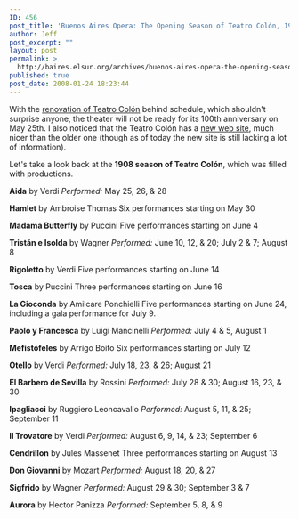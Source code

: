 ```yaml
---
ID: 456
post_title: 'Buenos Aires Opera: The Opening Season of Teatro Colón, 1908'
author: Jeff
post_excerpt: ""
layout: post
permalink: >
  http://baires.elsur.org/archives/buenos-aires-opera-the-opening-season-of-teatro-colon-1908/
published: true
post_date: 2008-01-24 18:23:44
---
```

With the <a href="http://baires.elsur.org/archives/the-closing-of-teatro-colon-a-history-of-opera-in-buenos-aires-part-1/">renovation of Teatro Colón</a> behind schedule, which shouldn't surprise anyone, the theater will not be ready for its 100th anniversary on May 25th. I also noticed that the Teatro Colón has a <a href="http://www.teatrocolon.org.ar">new web site</a>, much nicer than the older one (though as of today the new site is still lacking a lot of information). 

Let's take a look back at the <strong>1908 season of Teatro Colón</strong>, which was filled with productions.

<strong>Aida</strong> by Verdi
<em>Performed: </em> May 25, 26, & 28 


<strong>Hamlet</strong> by Ambroise Thomas
Six performances starting on May 30

<strong>Madama Butterfly</strong> by Puccini
Five performances starting on June 4

<strong>Tristán e Isolda</strong> by Wagner
<em>Performed: </em> June 10, 12, & 20; July 2 & 7; August 8

<strong>Rigoletto</strong> by Verdi
Five performances starting on June 14

<strong>Tosca</strong> by Puccini
Three performances starting on June 16

<strong>La Gioconda</strong> by Amilcare Ponchielli
Five performances starting on June 24, including a gala performance for July 9.


<strong>Paolo y Francesca</strong> by Luigi Mancinelli
<em>Performed: </em> July 4 & 5, August 1

<strong>Mefistófeles</strong> by Arrigo Boito
Six performances starting on July 12

<strong>Otello</strong> by Verdi
<em>Performed: </em>July 18, 23, & 26; August 21

<strong>El Barbero de Sevilla</strong> by Rossini
<em>Performed: </em> July 28 & 30; August 16, 23, & 30


<strong>Ipagliacci</strong> by Ruggiero Leoncavallo
<em>Performed: </em> August 5, 11, & 25; September 11

<strong>Il Trovatore</strong> by Verdi
<em>Performed: </em> August 6, 9, 14, & 23; September 6

<strong>Cendrillon</strong> by Jules Massenet
Three performances starting on August 13

<strong>Don Giovanni</strong> by Mozart
<em>Performed: </em>August 18, 20, & 27

<strong>Sigfrido</strong> by Wagner
<em>Performed: </em> August 29 & 30; September 3 & 7

<strong>Aurora</strong> by Hector Panizza
<em>Performed: </em> September 5, 8, & 9